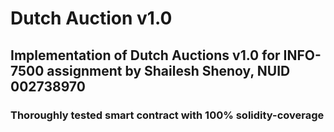 # Dutch Auction v1.0

## Implementation of Dutch Auctions v1.0 for INFO-7500 assignment by Shailesh Shenoy, NUID 002738970

### Thoroughly tested smart contract with 100% solidity-coverage
